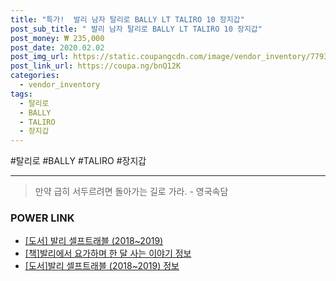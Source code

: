 ```yaml
--- 
title: "특가!  발리 남자 탈리로 BALLY LT TALIRO 10 장지갑" 
post_sub_title: " 발리 남자 탈리로 BALLY LT TALIRO 10 장지갑" 
post_money: ₩ 235,000 
post_date: 2020.02.02 
post_img_url: https://static.coupangcdn.com/image/vendor_inventory/7793/7ab7c5f4f283570f691916f83a1fd5713bf5084d998cd2b403158c3b5c75.jpg 
post_link_url: https://coupa.ng/bnQ12K 
categories: 
  - vendor_inventory 
tags: 
  - 탈리로 
  - BALLY 
  - TALIRO 
  - 장지갑 
--- 
```

  #탈리로 #BALLY #TALIRO #장지갑 
<hr> 

> 만약 급히 서두르려면 돌아가는 길로 가라. - 영국속담 


### POWER LINK

* <a href="https://blog.naver.com/santokki14/221789425286" target="_blank">[도서] 발리 셀프트래블 (2018~2019)</a>
* <a href="https://blog.naver.com/fasyy4321/221761063902" target="_blank">[책]발리에서 요가하며 한 달 사는 이야기 정보</a>
* <a href="https://blog.naver.com/fasyy4321/221769430192" target="_blank">[도서]발리 셀프트래블 (2018~2019) 정보</a>

